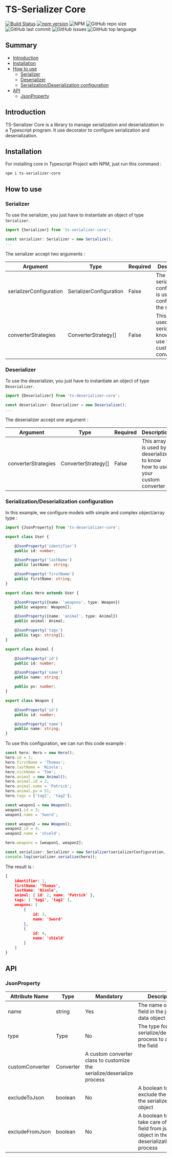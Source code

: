 # TS-Serializer Core

[![Build Status](https://travis-ci.org/ts-serializer/core.svg?branch=master)](https://travis-ci.org/ts-serializer/core)
[![npm version](https://badge.fury.io/js/ts-serializer-core.svg)](https://badge.fury.io/js/ts-serializer-core)
![NPM](https://img.shields.io/npm/l/ts-serializer-core)
![GitHub repo size](https://img.shields.io/github/repo-size/ts-serializer/core)
![GitHub last commit](https://img.shields.io/github/last-commit/ts-serializer/core)
![GitHub issues](https://img.shields.io/github/issues/ts-serializer/core)
![GitHub top language](https://img.shields.io/github/languages/top/ts-serializer/core)

## Summary

* [Introduction](#introduction)
* [Installation](#installation)
* [How to use](#how-to-use)
    * [Serializer](#serializer)
    * [Deserializer](#deserializer)
    * [Serialization/Deserialization configuration](#serializationdeserialization-configuration)
* [API](#api)
    * [JsonProperty](#jsonproperty)

## Introduction

TS-Serializer Core is a library to manage serialization and deserialization in a Typescript program. It use decorator to configure serialization and deserialization.

## Installation

For installing core in Typescript Project with NPM, just run this command :

```shell script
npm i ts-serializer-core
```

## How to use

### Serializer

To use the serializer, you just have to instantiate an object of type ```Serializer```.

```typescript
import {Serializer} from 'ts-serializer-core';

const serializer: Serializer = new Serialize();
...
```

The serializer accept two arguments :

Argument | Type | Required | Description
---------|------|----------|------------
serializerConfiguration | SerializerConfiguration | False | The serializer configuration is use to configure the serializer
converterStrategies | ConverterStrategy[] | False | This array is used by serializer to know how to use your custom converter


### Deserializer

To use the deserializer, you just have to instantiate an object of type ```Deserializer```.

```typescript
import {Deserializer} from 'ts-deserializer-core';

const deserializer: Deserializer = new Deserialize();
...
```

The deserializer accept one argument :

Argument | Type | Required | Description
---------|------|----------|------------
converterStrategies | ConverterStrategy[] | False | This array is used by deserializer to know how to use your custom converter

### Serialization/Deserialization configuration

In this example, we configure models with simple and complex object/array type :

```typescript
import {JsonProperty} from 'ts-deserializer-core';

export class User {

    @JsonProperty('identifier')
    public id: number;

    @JsonProperty('lastName')
    public lastName: string;

    @JsonProperty('firstName')
    public firstName: string;
}

export class Hero extends User {

    @JsonProperty({name: 'weapons', type: Weapon})
    public weapons: Weapon[];

    @JsonProperty({name: 'animal', type: Animal})
    public animal: Animal;

    @JsonProperty('tags')
    public tags: string[];
}

export class Animal {

    @JsonProperty('id')
    public id: number;

    @JsonProperty('name')
    public name: string;

    public pv: number;
}

export class Weapon {

    @JsonProperty('id')
    public id: number;

    @JsonProperty('name')
    public name: string;
}
```

To use this configuration, we can run this code example :

```typescript
const hero: Hero = new Hero();
hero.id = 1;
hero.firstName = 'Thomas';
hero.lastName = 'Nisole';
hero.nickName = 'Tom';
hero.animal = new Animal();
hero.animal.id = 2;
hero.animal.name = 'Patrick';
hero.animal.pv = 51;
hero.tags = ['tag1', 'tag2'];

const weapon1 = new Weapon();
weapon1.id = 3;
weapon1.name = 'Sword';

const weapon2 = new Weapon();
weapon2.id = 4;
weapon2.name = 'shield';

hero.weapons = [weapon1, weapon2];

const serializer: Serializer = new Serializer(serializerConfiguration, [converterStrategy]);
console.log(serializer.serialize(hero));
```

The result is :

```json
{
    identifier: 1,
    firstName: 'Thomas',
    lastName: 'Nisole',
    animal: { id: 2, name: 'Patrick' },
    tags: [ 'tag1', 'tag2' ],
    weapons: [
        {
            id: 3,
            name: 'Sword'
        },
        {
            id: 4,
            name: 'shield'
        }
    ]
}
```

## API

### JsonProperty

| Attribute Name | Type | Mandatory | Description | 
| -------------- | ---- | --------- | ----------- |
| name | string  | Yes | The name or path field in the json data object |
| type | Type | No | The type for serialize/deserialize process to apply to the field |
| customConverter | Converter | A custom converter class to customize the serialize/deserialize process |
| excludeToJson | boolean | No | A boolean to exclude the field to the serialize json object |
| excludeFromJson | boolean | No | A boolean to not take care of the field from json object in the deserialization process |
